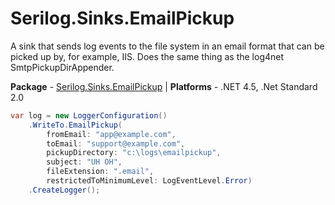 # Serilog.Sinks.EmailPickup

A sink that sends log events to the file system in an email format that can be picked up by, for example, IIS. Does the same thing as the log4net SmtpPickupDirAppender.

**Package** - [Serilog.Sinks.EmailPickup](http://nuget.org/packages/serilog.sinks.emailpickup)
| **Platforms** - .NET 4.5, .Net Standard 2.0

```csharp
var log = new LoggerConfiguration()
    .WriteTo.EmailPickup(
        fromEmail: "app@example.com",
        toEmail: "support@example.com",
        pickupDirectory: "c:\logs\emailpickup",
        subject: "UH OH",
        fileExtension: ".email",
        restrictedToMinimumLevel: LogEventLevel.Error)
    .CreateLogger();
```